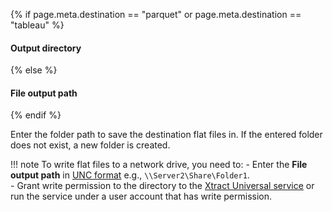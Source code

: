 
{% if page.meta.destination == "parquet" or page.meta.destination == "tableau" %} 
#### Output directory 
{% else %}
#### File output path
{% endif %}

Enter the folder path to save the destination flat files in. 
If the entered folder does not exist, a new folder is created.

!!! note
	To write flat files to a network drive, you need to:
	- Enter the **File output path** in [UNC format](https://docs.microsoft.com/en-us/dotnet/standard/io/file-path-formats#unc-paths) e.g., `\\Server2\Share\Folder1`.<br>
	- Grant write permission to the directory to the [Xtract Universal service](../server/service-account.md) or run the service under a user account that has write permission. 
 